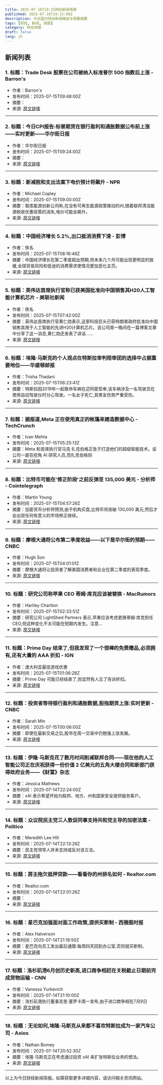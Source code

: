 ```yaml
---
title: 2025-07-16T19:15财经新闻简报
published: 2025-07-16T19:15:00Z
description: 今日国内财经新闻精选与简要摘要
tags: [财经, 新闻, 简报]
category: 财经简报
draft: false
lang: zh
---
```


## 新闻列表

### 1. 标题：Trade Desk 股票在公司被纳入标准普尔 500 指数后上涨 - Barron&#39;s
- 作者：Barron&#39;s
- 发布时间：2025-07-15T09:48:00Z
- 摘要：
- 来源: [原文链接](https://www.barrons.com/articles/trade-desk-stock-sp-500-ansys-fa4470ea)

---

### 2. 标题：今日CPI报告:标普期货在银行盈利和通胀数据公布前上涨——实时更新——华尔街日报
- 作者：华尔街日报
- 发布时间：2025-07-15T09:24:00Z
- 摘要：
- 来源: [原文链接](https://www.wsj.com/livecoverage/stock-market-cpi-inflation-tariffs-07-15-2025)

---

### 3. 标题：新减税和支出法案下电价预计将飙升 - NPR
- 作者：Michael Copley
- 发布时间：2025-07-15T09:00:00Z
- 摘要：智库能源创新公司称,在没有可再生能源政策推动的州,随着联邦清洁能源税收优惠政策的消失,电价可能会飙升。
- 来源: [原文链接](https://www.npr.org/2025/07/15/nx-s1-5461128/congress-energy-tax-credit-solar-wind)

---

### 4. 标题：中国经济增长 5.2%,出口抵消消费下滑 - 彭博
- 作者：佚名
- 发布时间：2025-07-15T08:16:46Z
- 摘要：中国经济增长在第二季度超出预期,但未来几个月可能出现更明显的放缓,全球贸易风险和低迷的消费需求使情况更加恶化主页。
- 来源: [原文链接](https://www.bloomberg.com/news/articles/2025-07-15/china-economy-expands-5-2-as-exports-propel-growth-above-target)

---

### 5. 标题：英伟达首席执行官称已获美国批准向中国销售其H20人工智能计算机芯片 - 美联社新闻
- 作者：佚名
- 发布时间：2025-07-15T07:42:00Z
- 摘要：英伟达首席执行官黄仁勋表示,这家科技巨头已获特朗普政府批准向中国销售其用于人工智能的先进H20计算机芯片。该公司周一晚间在一篇博客文章中分享了这一消息,黄仁勋还发表了讲话……
- 来源: [原文链接](https://apnews.com/article/nvidia-china-ai-chips-h20-trump-91588c36559bc881b8e010a9ed95cf0a)

---

### 6. 标题：埃隆·马斯克的个人观点在特斯拉审判陪审团的选择中占据重要地位——华盛顿邮报
- 作者：Trisha Thadani
- 发布时间：2025-07-15T06:23:41Z
- 摘要：特斯拉因2019年一起致命车祸在迈阿密受审,该车祸涉及一名驾驶员在使用自动驾驶仪时分心驾驶。一名女子死亡,其男友伤势严重受伤。
- 来源: [原文链接](https://www.washingtonpost.com/technology/2025/07/14/tesla-trial-miami-autopilot/)

---

### 7. 标题：据报道,Meta 正在使用真正的帐篷来建造数据中心 - TechCrunch
- 作者：Ivan Mehta
- 发布时间：2025-07-15T05:25:13Z
- 摘要：Meta 和首席执行官马克·扎克伯格正急于打造他们的超级智能技术。该公司一直在挖角 AI 研究人员,而扎克伯格则
- 来源: [原文链接](https://techcrunch.com/2025/07/14/meta-is-reportedly-using-actual-tents-to-build-data-centers/)

---

### 8. 标题：比特币可能在'修正阶段'之前反弹至 135,000 美元 - 分析师 - Cointelegraph
- 作者：Martin Young
- 发布时间：2025-07-15T04:57:26Z
- 摘要：加密货币分析师预测,由于机构买盘,比特币将突破 130,000 美元,然后才会出现任何有意义的市场修正继续。
- 来源: [原文链接](https://cointelegraph.com/news/bitcoin-rally-135k-before-corrective-phase-analyst)

---

### 9. 标题：摩根大通将公布第二季度收益——以下是华尔街的预期——CNBC
- 作者：Hugh Son
- 发布时间：2025-07-15T04:01:01Z
- 摘要：摩根大通将让投资者了解美国消费者和企业在第二季度的表现季度。
- 来源: [原文链接](https://www.cnbc.com/2025/07/15/jpmorgan-chase-jpm-earnings-q2-2025.html)

---

### 10. 标题：研究公司称苹果 CEO 蒂姆·库克应该被替换 - MacRumors
- 作者：Hartley Charlton
- 发布时间：2025-07-15T02:33:51Z
- 摘要：研究公司 LightShed Partners 表示,苹果应该考虑更换蒂姆·库克担任 CEO,但这种变化不太可能在短期内发生。注意...
- 来源: [原文链接](https://www.macrumors.com/2025/07/14/research-firm-says-tim-cook-should-be-replaced/)

---

### 11. 标题：Prime Day 结束了,但我发现了一个很棒的免费赠品,必须拥有,还有大量的 AAA 折扣 - IGN
- 作者：澳大利亚最佳游戏优惠
- 发布时间：2025-07-15T01:06:28Z
- 摘要：Prime Day 可能已经结束了,但显然有人忘了告诉折扣。
- 来源: [原文链接](https://www.ign.com/articles/prime-days-done-but-ive-found-a-marvellous-freebie-must-own-and-aaa-discounts-aplenty-au-deals)

---

### 12. 标题：投资者等待银行盈利和通胀数据,股指期货上涨:实时更新 - CNBC
- 作者：Sarah Min
- 发布时间：2025-07-15T00:06:00Z
- 摘要：即使在最新交易之后,股市在周一交易中仍勉强上涨发展。
- 来源: [原文链接](https://www.cnbc.com/2025/07/15/stock-market-today-live-updates.html)

---

### 13. 标题：伊隆·马斯克花了数月时间削减联邦合同——现在他的人工智能公司正在庆祝获得一份价值 2 亿美元的五角大楼合同和新部门获得政府业务——《财富》杂志
- 作者：Jessica Mathews
- 发布时间：2025-07-14T22:24:00Z
- 摘要：xAI 表示希望开始为联邦、地方、州和国家安全提供服务客户。
- 来源: [原文链接](https://fortune.com/2025/07/14/elon-musk-doge-cuts-federal-contracts-xai-grok-for-government-200-million-contract-defense-department/)

---

### 14. 标题：众议院民主党三人敦促同事支持共和党主导的加密法案 - Politico
- 作者：Meredith Lee Hill
- 发布时间：2025-07-14T22:13:26Z
- 摘要：民主党领导人并未支持或反对该立法。
- 来源: [原文链接](https://www.politico.com/live-updates/2025/07/14/congress/trio-of-house-dems-press-colleagues-to-support-gop-led-crypto-bill-00452381)

---

### 15. 标题：房主拖欠抵押贷款——看看你的州排名如何 - Realtor.com
- 作者：Realtor.com
- 发布时间：2025-07-14T22:01:26Z
- 摘要：
- 来源: [原文链接](https://www.realtor.com/news/trends/delinquent-mortgage-payments-by-state/)

---

### 16. 标题：星巴克加强面对面工作政策,提供买断制 - 西雅图时报
- 作者：Alex Halverson
- 发布时间：2025-07-14T21:18:50Z
- 摘要：星巴克向员工发出最后通牒:每周四天回到办公室,否则就买断制。
- 来源: [原文链接](https://www.seattletimes.com/business/starbucks-tightens-in-person-work-policy-offers-buyouts/)

---

### 17. 标题：洛杉矶港6月创历史新高,进口商争相赶在关税截止日期前完成货物运输 - CNN
- 作者：Vanessa Yurkevich
- 发布时间：2025-07-14T21:10:00Z
- 摘要：洛杉矶港执行董事吉恩·塞罗卡周一宣布,由于进口商争相在7月9日
- 来源: [原文链接](https://www.cnn.com/2025/07/14/business/record-imports-trump-trade-war)

---

### 18. 标题：无论如何,埃隆·马斯克从来都不喜欢特斯拉成为一家汽车公司 - Axios
- 作者：Nathan Bomey
- 发布时间：2025-07-14T20:52:30Z
- 摘要：埃隆·马斯克正在考虑通过投资 xAI 来扩张特斯拉业务的想法。
- 来源: [原文链接](https://www.axios.com/2025/07/14/tesla-xai-investment-elon-musk)

---


以上为今日财经新闻简报。如需获取更多详细内容，请访问相关资讯网站。